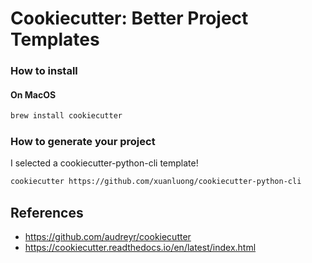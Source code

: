 # Cookiecutter: Better Project Templates

### How to install

#### On MacOS

```sh
brew install cookiecutter
```

### How to generate your project

I selected a cookiecutter-python-cli template!

```sh
cookiecutter https://github.com/xuanluong/cookiecutter-python-cli
```

## References

- https://github.com/audreyr/cookiecutter
- https://cookiecutter.readthedocs.io/en/latest/index.html
